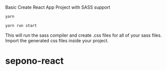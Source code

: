 Basic Create React App Project with SASS support

```js
yarn
```

```js
yarn run start 
```

This will run the sass compiler and create .css files for all of your sass files. Import the generated css files inside your project.
# sepono-react
